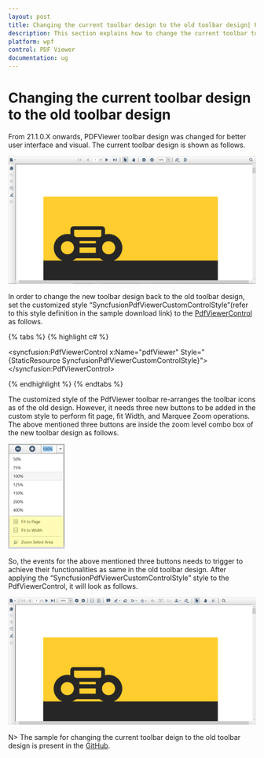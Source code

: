 ```yaml
---
layout: post
title: Changing the current toolbar design to the old toolbar design| PDF Viewer | Wpf | Syncfusion
description: This section explains how to change the current toolbar to the old toolbar and contains the sample link for this.
platform: wpf
control: PDF Viewer
documentation: ug
---
```


# Changing the current toolbar design to the old toolbar design

From 21.1.0.X onwards, PDFViewer toolbar design was changed for better user interface and visual. The current toolbar design is shown as follows.
 
  ![WPF PDFViewer New Toolbar Design](Change-toolbar-design-images/NewToolbarDesign.png)
 
In order to change the new toolbar design back to the old toolbar design, set the customized style “SyncfusionPdfViewerCustomControlStyle”(refer to this style definition in the sample download link) to the [PdfViewerControl](https://help.syncfusion.com/cr/wpf/Syncfusion.Windows.PdfViewer.PdfViewerControl.html) as follows.

{% tabs %}
{% highlight c# %}

<syncfusion:PdfViewerControl x:Name="pdfViewer"
                             Style="{StaticResource SyncfusionPdfViewerCustomControlStyle}">
</syncfusion:PdfViewerControl>

{% endhighlight %}
{% endtabs %}

The customized style of the PdfViewer toolbar re-arranges the toolbar icons as of the old design. However, it needs three new buttons to be added in the custom style to perform fit page, fit Width, and Marquee Zoom operations. The above mentioned three buttons are inside the zoom level combo box of the new toolbar design as follows.

  ![WPF PDFViewer New Combo Box](Change-toolbar-design-images/NewComboBox.png)
 
So, the events for the above mentioned three buttons needs to trigger to achieve their functionalities as same in the old toolbar design. After applying the “SyncfusionPdfViewerCustomControlStyle” style to the PdfViewerControl, it will look as follows.
 
  ![WPF PDFViewer Old Toolbar Design](Change-toolbar-design-images/OldToolbarDesign.png)
  
N> The sample for changing the current toolbar deign to the old toolbar design is present in the [GitHub](https://github.com/SyncfusionExamples/WPF-PDFViewer-Examples/tree/master/Toolbar/ChangeCurrentToolbarToOldToolbar).